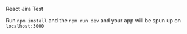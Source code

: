React Jira Test

Run `npm install` and the `npm run dev` and your app will be spun up on `localhost:3000`

